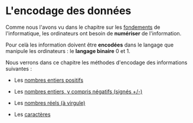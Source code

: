 # L'encodage des données

Comme nous l'avons vu dans le chapitre sur les [fondements](./../fondement) de l'informatique, les ordinateurs ont besoin de **numériser** de l'information.

Pour celà les information doivent être **encodées** dans le langage que manipule les ordinateurs : le **langage binaire** 0 et 1.

Nous verrons dans ce chapitre les méthodes d'encodage des informations suivantes :

- Les [nombres entiers positifs](./entier-positif.md)

- Les [nombres entiers, y compris négatifs (signés +/-)](./entier-negatif.md)

- Les [nombres réels (à virgule)](./non-entier.md)

- Les [caractères](./caractere.md)
